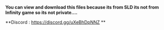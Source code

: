 **You can view and download this files because its from SLD its not from Infinity game so its not private....**

**Discord : https://discord.gg/uXeBhDpNNZ **
